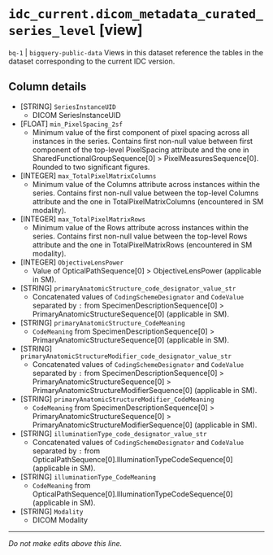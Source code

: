 # `idc_current.dicom_metadata_curated_series_level` [view]
`bq-1` | `bigquery-public-data`
Views in this dataset reference the tables in the dataset corresponding to the current IDC version.

## Column details
* [STRING]    `SeriesInstanceUID`
  - DICOM SeriesInstanceUID
* [FLOAT]     `min_PixelSpacing_2sf`
  - Minimum value of the first component of pixel spacing across all instances in the series. Contains first non-null value between first component of the top-level PixelSpacing attribute and the one in SharedFunctionalGroupSequence[0] > PixelMeasuresSequence[0]. Rounded to two significant figures.
* [INTEGER]   `max_TotalPixelMatrixColumns`
  - Minimum value of the Columns attribute across instances within the series. Contains first non-null value between the top-level Columns attribute and the one in TotalPixelMatrixColumns (encountered in SM modality).
* [INTEGER]   `max_TotalPixelMatrixRows`
  - Minimum value of the Rows attribute across instances within the series. Contains first non-null value between the top-level Rows attribute and the one in TotalPixelMatrixRows (encountered in SM modality).
* [INTEGER]   `ObjectiveLensPower`
  - Value of OpticalPathSequence[0] > ObjectiveLensPower (applicable in SM).
* [STRING]    `primaryAnatomicStructure_code_designator_value_str`
  - Concatenated values of `CodingSchemeDesignator` and `CodeValue` separated by `:` from SpecimenDescriptionSequence[0] > PrimaryAnatomicStructureSequence[0] (applicable in SM).
* [STRING]    `primaryAnatomicStructure_CodeMeaning`
  - `CodeMeaning` from SpecimenDescriptionSequence[0] > PrimaryAnatomicStructureSequence[0] (applicable in SM).
* [STRING]    `primaryAnatomicStructureModifier_code_designator_value_str`
  - Concatenated values of `CodingSchemeDesignator` and `CodeValue` separated by `:` from SpecimenDescriptionSequence[0] > PrimaryAnatomicStructureSequence[0] > PrimaryAnatomicStructureModifierSequence[0] (applicable in SM).
* [STRING]    `primaryAnatomicStructureModifier_CodeMeaning`
  - `CodeMeaning` from SpecimenDescriptionSequence[0] > PrimaryAnatomicStructureSequence[0] > PrimaryAnatomicStructureModifierSequence[0] (applicable in SM).
* [STRING]    `illuminationType_code_designator_value_str`
  - Concatenated values of `CodingSchemeDesignator` and `CodeValue` separated by `:` from OpticalPathSequence[0].IlluminationTypeCodeSequence[0] (applicable in SM).
* [STRING]    `illuminationType_CodeMeaning`
  - `CodeMeaning` from OpticalPathSequence[0].IlluminationTypeCodeSequence[0] (applicable in SM).
* [STRING]    `Modality`
  - DICOM Modality

-------------------------------------------------------------------------------
*Do not make edits above this line.*
